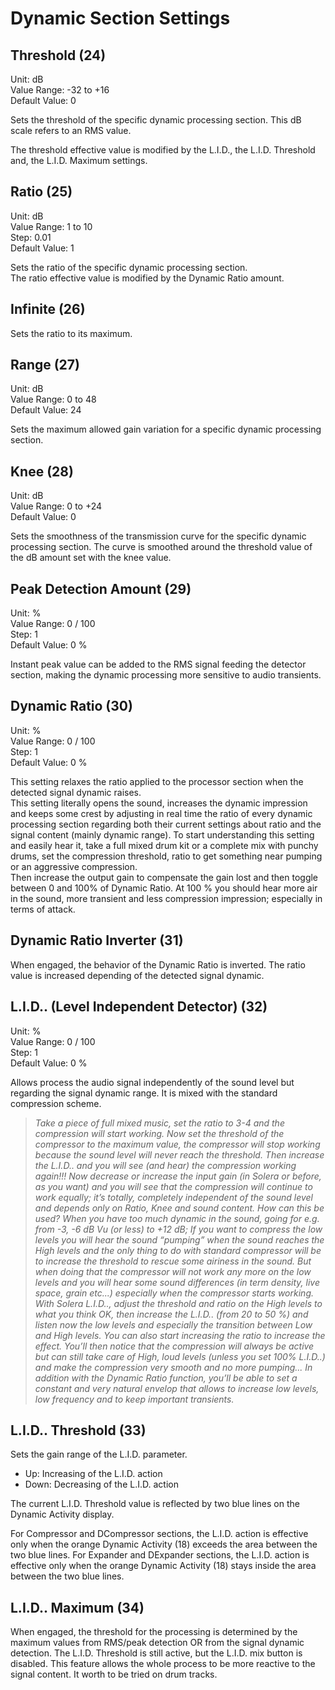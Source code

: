 # Dynamic Section Settings
## Threshold (24)
Unit: dB  
Value Range: -32 to +16  
Default Value: 0

Sets the threshold of the specific dynamic processing section. This dB scale refers to an RMS value.

The threshold effective value is modified by the L.I.D., the L.I.D. Threshold and, the L.I.D. Maximum settings.


## Ratio (25)
Unit: dB  
Value Range: 1 to 10  
Step: 0.01  
Default Value: 1

Sets the ratio of the specific dynamic processing section.  
The ratio effective value is modified by the Dynamic Ratio amount.


## Infinite (26)
Sets the ratio to its maximum.


## Range (27)
Unit: dB  
Value Range: 0 to 48  
Default Value: 24

Sets the maximum allowed gain variation for a specific dynamic processing section.


## Knee (28)
Unit: dB  
Value Range: 0 to +24  
Default Value: 0

Sets the smoothness of the transmission curve for the specific dynamic processing section. The curve is smoothed
around the threshold value of the dB amount set with the knee value.


## Peak Detection Amount (29)
Unit: %  
Value Range: 0 / 100  
Step: 1  
Default Value: 0 %

Instant peak value can be added to the RMS signal feeding the detector section, making the dynamic processing
more sensitive to audio transients.


## Dynamic Ratio (30)
Unit: %  
Value Range: 0 / 100  
Step: 1  
Default Value: 0 %

This setting relaxes the ratio applied to the processor section when the detected signal dynamic raises.  
This setting literally opens the sound, increases the dynamic impression and keeps some crest by adjusting in real time
the ratio of every dynamic processing section regarding both their current settings about ratio and the signal content
(mainly dynamic range). To start understanding this setting and easily hear it, take a full mixed drum kit or a complete mix
with punchy drums, set the compression threshold, ratio to get something near pumping or an aggressive compression.  
Then increase the output gain to compensate the gain lost and then toggle between 0 and 100% of Dynamic Ratio. At 100
% you should hear more air in the sound, more transient and less compression impression; especially in terms of attack.


## Dynamic Ratio Inverter (31)
When engaged, the behavior of the Dynamic Ratio is inverted. The ratio value is increased depending of the detected 
signal dynamic.


## L.I.D.. (Level Independent Detector) (32)
Unit: %  
Value Range: 0 / 100  
Step: 1  
Default Value: 0 %

Allows process the audio signal independently of the sound level but regarding the signal dynamic range. It is mixed
with the standard compression scheme.

> *Take a piece of full mixed music, set the ratio to 3-4 and the compression will start working. Now set the threshold
of the compressor to the maximum value, the compressor will stop working because the sound level will never reach
the threshold. Then increase the L.I.D.. and you will see (and hear) the compression working again!!! Now decrease or increase
the input gain (in Solera or before, as you want) and you will see that the compression will continue to work equally; it’s totally,
completely independent of the sound level and depends only on Ratio, Knee and sound content.
How can this be used? When you have too much dynamic in the sound, going for e.g. from -3, -6 dB Vu (or less) to +12 dB; If you
want to compress the low levels you will hear the sound “pumping” when the sound reaches the High levels and the only thing
to do with standard compressor will be to increase the threshold to rescue some airiness in the sound. But when doing that
the compressor will not work any more on the low levels and you will hear some sound differences (in term density, live space,
grain etc...) especially when the compressor starts working. With Solera L.I.D.., adjust the threshold and ratio on the High levels
to what you think OK, then increase the L.I.D.. (from 20 to 50 %) and listen now the low levels and especially the transition between Low and High levels. You can also start increasing the ratio to increase the effect. You’ll then notice that the compression
will always be active but can still take care of High, loud levels (unless you set 100% L.I.D..) and make the compression very
smooth and no more pumping... In addition with the Dynamic Ratio function, you’ll be able to set a constant and very natural
envelop that allows to increase low levels, low frequency and to keep important transients.*


## L.I.D.. Threshold (33)
Sets the gain range of the L.I.D. parameter.

- Up: Increasing of the L.I.D. action
- Down: Decreasing of the L.I.D. action

The current L.I.D. Threshold value is reflected by two blue lines on the Dynamic Activity display.

For Compressor and DCompressor sections, the L.I.D. action is effective only when the orange Dynamic Activity (18)
exceeds the area between the two blue lines. For Expander and DExpander sections, the L.I.D. action is effective
only when the orange Dynamic Activity (18) stays inside the area between the two blue lines.


## L.I.D.. Maximum (34)
When engaged, the threshold for the processing is determined by the maximum values from RMS/peak detection
OR from the signal dynamic detection. The L.I.D. Threshold is still active, but the L.I.D. mix button is disabled. This
feature allows the whole process to be more reactive to the signal content. It worth to be tried on drum tracks.

